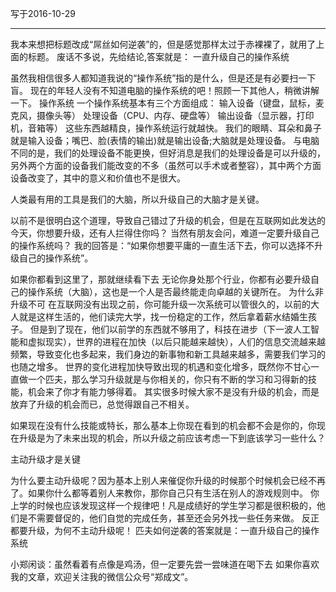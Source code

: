 写于2016-10-29

----
​我本来想把标题改成“屌丝如何逆袭”的，但是感觉那样太过于赤裸裸了，就用了上面的标题。
废话不多说，先给结论,答案就是：
一直升级自己的操作系统

虽然我相信很多人都知道我说的“操作系统”指的是什么，但是还是有必要扫一下盲。
现在的年轻人没有不知道电脑的操作系统的吧！照顾一下其他人，稍微讲解一下。
操作系统
一个操作系统基本有三个方面组成：
输入设备（键盘，鼠标，麦克风，摄像头等）
处理设备（CPU、内存、硬盘等）
输出设备（显示器，打印机，音箱等）
这些东西越精良，操作系统运行就越快。
我们的眼睛、耳朵和鼻子就是输入设备；嘴巴、脸(表情的输出)就是输出设备;大脑就是处理设备。
与电脑不同的是，我们的处理设备不能更换，但好消息是我们的处理设备是可以升级的，另外两个方面的设备我们能改变的不多（虽然可以手术或者整容），其中两个方面设备改变了，其中的意义和价值也不是很大。


人类最有用的工具是我们的大脑，所以升级自己的大脑才是关键。

以前不是很明白这个道理，导致自己错过了升级的机会，但是在互联网如此发达的今天，你想要升级，还有人拦得住你吗？
当然有朋友会问，难道一定要升级自己的操作系统吗？
我的回答是：“如果你想要平庸的一直生活下去，你可以选择不升级自己的操作系统”。

如果你都看到这里了，那就继续看下去
无论你身处那个行业，你都有必要升级自己的操作系统（大脑），这也是一个人是否最终能走向卓越的关键所在。
为什么非升级不可
在互联网没有出现之前，你可能升级一次系统可以管很久的，以前的大人就是这样生活的，他们读完大学，找一份稳定的工作，然后拿着薪水结婚生孩子。
但是到了现在，他们以前学的东西就不够用了，科技在进步（下一波人工智能和虚拟现实），世界的进程在加快（以后只能越来越快），人们的信息交流越来越频繁，导致变化也多起来，我们身边的新事物和新工具越来越多，需要我们学习的也随之增多。
世界的变化进程加快导致出现的机遇和变化增多，既然你不甘心一直做一个匹夫，那么学习升级就是与你相关的，你只有不断的学习和习得新的技能，机会来了你才有能力够得着。
其实很多时候大家不是没有升级的机会，而是放弃了升级的机会而已，总觉得跟自己不相关。

如果现在没有什么技能或特长，那么基本上你现在看到的机会都不会是你的，你现在升级是为了未来出现的机会，所以升级之前应该考虑一下到底该学习一些什么？


主动升级才是关键

为什么要主动升级呢？因为基本上别人来催促你升级的时候那个时候机会已经不再了。如果你什么都等着别人来教你，那你自己只有生活在别人的游戏规则中。
你上学的时候也应该发现这样一个规律吧！凡是成绩好的学生学习都是很积极的，他们是不需要督促的，他们自觉的完成任务，甚至还会另外找一些任务来做。
反正都要升级，为何不主动升级呢！
匹夫如何逆袭的答案就是：一直升级自己的操作系统

小郑闲谈：虽然看着有点像是鸡汤，但一定要先尝一尝味道在喝下去
如果你喜欢我的文章，欢迎关注我的微信公众号“郑成文”。
